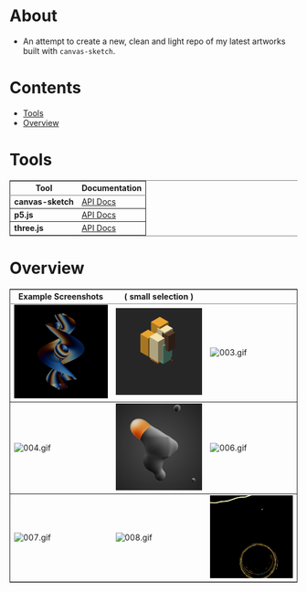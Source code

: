 

# About

-   An attempt to create a new, clean and light repo of my latest artworks built with `canvas-sketch`.


# Contents

-   [Tools](#org76d6ac4)
-   [Overview](#org7798efb)


<a id="org76d6ac4"></a>

# Tools

<table border="2" cellspacing="0" cellpadding="6" rules="groups" frame="hsides">


<colgroup>
<col  class="org-left" />

<col  class="org-left" />
</colgroup>
<thead>
<tr>
<th scope="col" class="org-left">Tool</th>
<th scope="col" class="org-left">Documentation</th>
</tr>
</thead>

<tbody>
<tr>
<td class="org-left"><b>canvas-sketch</b></td>
<td class="org-left"><a href="https://github.com/mattdesl/canvas-sketch/blob/master/docs/README.md">API Docs</a></td>
</tr>
</tbody>

<tbody>
<tr>
<td class="org-left"><b>p5.js</b></td>
<td class="org-left"><a href="https://p5js.org/reference/">API Docs</a></td>
</tr>
</tbody>

<tbody>
<tr>
<td class="org-left"><b>three.js</b></td>
<td class="org-left"><a href="https://threejs.org/docs/">API Docs</a></td>
</tr>
</tbody>
</table>


<a id="org7798efb"></a>

# Overview

<table border="2" cellspacing="0" cellpadding="6" rules="groups" frame="hsides">


<colgroup>
<col  class="org-left" />

<col  class="org-left" />

<col  class="org-left" />
</colgroup>
<thead>
<tr>
<th scope="col" class="org-left">Example Screenshots</th>
<th scope="col" class="org-left">( small selection )</th>
<th scope="col" class="org-left">&#xa0;</th>
</tr>
</thead>

<tbody>
<tr>
<td class="org-left"><img src="./examples/001.gif" alt="001.gif" width="240" /></td>
<td class="org-left"><img src="./examples/002.gif" alt="002.gif" width="240" /></td>
<td class="org-left"><img src="./examples/003.gif" alt="003.gif" width="240" /></td>
</tr>
</tbody>

<tbody>
<tr>
<td class="org-left"><img src="./examples/004.gif" alt="004.gif" width="240" /></td>
<td class="org-left"><img src="./examples/005.gif" alt="005.gif" width="240" /></td>
<td class="org-left"><img src="./examples/006.gif" alt="006.gif" width="240" /></td>
</tr>
</tbody>

<tbody>
<tr>
<td class="org-left"><img src="./examples/007.gif" alt="007.gif" width="240" /></td>
<td class="org-left"><img src="./examples/008.gif" alt="008.gif" width="240" /></td>
<td class="org-left"><img src="./examples/009.gif" alt="009.gif" width="240" /></td>
</tr>
</tbody>
</table>

